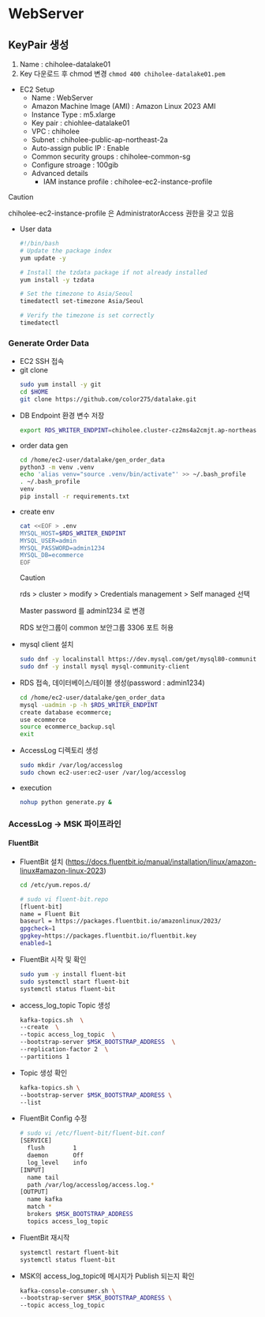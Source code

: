 # WebServer
## KeyPair 생성
1. Name : chiholee-datalake01
1. Key 다운로드 후 chmod 변경 `chmod 400 chiholee-datalake01.pem` 

- EC2 Setup
  - Name : WebServer
  - Amazon Machine Image (AMI) : Amazon Linux 2023 AMI
  - Instance Type : m5.xlarge
  - Key pair : chiohlee-datalake01
  - VPC : chiholee
  - Subnet : chiholee-public-ap-northeast-2a
  - Auto-assign public IP : Enable
  - Common security groups : chiholee-common-sg
  - Configure stroage : 100gib
  - Advanced details
    - IAM instance profile : chiholee-ec2-instance-profile
> [!CAUTION]  
> chiholee-ec2-instance-profile 은 AdministratorAccess 권한을 갖고 있음

  - User data
    ```bash
    #!/bin/bash
    # Update the package index
    yum update -y

    # Install the tzdata package if not already installed
    yum install -y tzdata

    # Set the timezone to Asia/Seoul
    timedatectl set-timezone Asia/Seoul

    # Verify the timezone is set correctly
    timedatectl
    ```

### Generate Order Data
- EC2 SSH 접속
- git clone
    ```bash
    sudo yum install -y git
    cd $HOME
    git clone https://github.com/color275/datalake.git        
    ```
- DB Endpoint 환경 변수 저장
    ```bash
    export RDS_WRITER_ENDPINT=chiholee.cluster-cz2ms4a2cmjt.ap-northeast-2.rds.amazonaws.com
    ```
- order data gen
    ```bash
    cd /home/ec2-user/datalake/gen_order_data
    python3 -m venv .venv
    echo 'alias venv="source .venv/bin/activate"' >> ~/.bash_profile
    . ~/.bash_profile
    venv
    pip install -r requirements.txt
    ```
- create env
    ```bash
    cat <<EOF > .env
    MYSQL_HOST=$RDS_WRITER_ENDPINT
    MYSQL_USER=admin
    MYSQL_PASSWORD=admin1234
    MYSQL_DB=ecommerce
    EOF
    ```
    > [!CAUTION]  
    > rds > cluster > modify > Credentials management > Self managed 선택
    > 
    > Master password 를 admin1234 로 변경
    > 
    > RDS 보안그룹이 common 보안그룹 3306 포트 허용
- mysql client 설치
    ```bash
    sudo dnf -y localinstall https://dev.mysql.com/get/mysql80-community-release-el9-4.noarch.rpm
    sudo dnf -y install mysql mysql-community-client
    ```
- RDS 접속, 데이터베이스/테이블 생성(password : admin1234)
    ```bash
    cd /home/ec2-user/datalake/gen_order_data
    mysql -uadmin -p -h $RDS_WRITER_ENDPINT
    create database ecommerce;
    use ecommerce
    source ecommerce_backup.sql
    exit
    ```
- AccessLog 디렉토리 생성
    ```bash
    sudo mkdir /var/log/accesslog
    sudo chown ec2-user:ec2-user /var/log/accesslog
    ```
- execution
    ```bash
    nohup python generate.py &
    ```

### AccessLog -> MSK 파이프라인
#### FluentBit
- FluentBit 설치 (https://docs.fluentbit.io/manual/installation/linux/amazon-linux#amazon-linux-2023)
  ```bash
  cd /etc/yum.repos.d/
  ```
  ```bash
  # sudo vi fluent-bit.repo
  [fluent-bit]
  name = Fluent Bit
  baseurl = https://packages.fluentbit.io/amazonlinux/2023/
  gpgcheck=1
  gpgkey=https://packages.fluentbit.io/fluentbit.key
  enabled=1  
  ```
- FluentBit 시작 및 확인
  ```bash
  sudo yum -y install fluent-bit
  sudo systemctl start fluent-bit
  systemctl status fluent-bit
  ```

- access_log_topic Topic 생성
  ```bash
  kafka-topics.sh  \
  --create  \
  --topic access_log_topic  \
  --bootstrap-server $MSK_BOOTSTRAP_ADDRESS  \
  --replication-factor 2  \
  --partitions 1
  ```
- Topic 생성 확인
  ```bash
  kafka-topics.sh \
  --bootstrap-server $MSK_BOOTSTRAP_ADDRESS \
  --list
  ```

- FluentBit Config 수정
  ```bash
  # sudo vi /etc/fluent-bit/fluent-bit.conf
  [SERVICE]
    flush        1
    daemon       Off
    log_level    info
  [INPUT]
    name tail
    path /var/log/accesslog/access.log.*
  [OUTPUT]
    name kafka
    match *
    brokers $MSK_BOOTSTRAP_ADDRESS
    topics access_log_topic
  ```
- FluentBit 재시작
  ```bash
  systemctl restart fluent-bit
  systemctl status fluent-bit
  ```

- MSK의 access_log_topic에 메시지가 Publish 되는지 확인
  ```bash
  kafka-console-consumer.sh \
  --bootstrap-server $MSK_BOOTSTRAP_ADDRESS \
  --topic access_log_topic
  ```